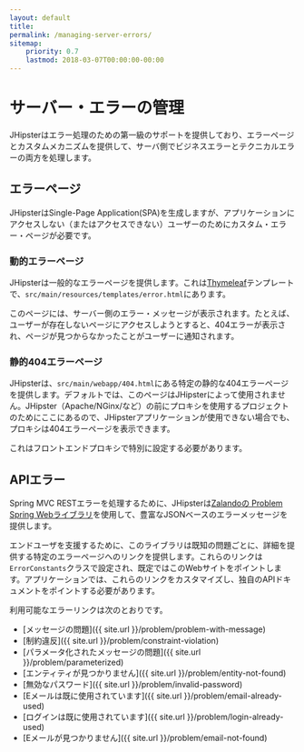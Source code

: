 ```yaml
---
layout: default
title:
permalink: /managing-server-errors/
sitemap:
    priority: 0.7
    lastmod: 2018-03-07T00:00:00-00:00
---
```


# <i class="fa fa-fire-extinguisher"></i> サーバー・エラーの管理

JHipsterはエラー処理のための第一級のサポートを提供しており、エラーページとカスタムメカニズムを提供して、サーバ側でビジネスエラーとテクニカルエラーの両方を処理します。

## エラーページ

JHipsterはSingle-Page Application(SPA)を生成しますが、アプリケーションにアクセスしない（またはアクセスできない）ユーザーのためにカスタム・エラー・ページが必要です。

### 動的エラーページ

JHipsterは一般的なエラーページを提供します。これは[Thymeleaf](https://www.thymeleaf.org/)テンプレートで、`src/main/resources/templates/error.html`にあります。

このページには、サーバー側のエラー・メッセージが表示されます。たとえば、ユーザーが存在しないページにアクセスしようとすると、404エラーが表示され、ページが見つからなかったことがユーザーに通知されます。

### 静的404エラーページ

JHipsterは、`src/main/webapp/404.html`にある特定の静的な404エラーページを提供します。デフォルトでは、このページはJHipsterによって使用されません。JHipster（Apache/NGinx/など）の前にプロキシを使用するプロジェクトのためにここにあるので、JHipsterアプリケーションが使用できない場合でも、プロキシは404エラーページを表示できます。

これはフロントエンドプロキシで特別に設定する必要があります。

## APIエラー

Spring MVC RESTエラーを処理するために、JHipsterは[Zalandoの Problem Spring Webライブラリ](https://github.com/zalando/problem-spring-web)を使用して、豊富なJSONベースのエラーメッセージを提供します。

エンドユーザを支援するために、このライブラリは既知の問題ごとに、詳細を提供する特定のエラーページへのリンクを提供します。これらのリンクは`ErrorConstants`クラスで設定され、既定ではこのWebサイトをポイントします。アプリケーションでは、これらのリンクをカスタマイズし、独自のAPIドキュメントをポイントする必要があります。

利用可能なエラーリンクは次のとおりです。

- [メッセージの問題]({{ site.url }}/problem/problem-with-message)
- [制約違反]({{ site.url }}/problem/constraint-violation)
- [パラメータ化されたメッセージの問題]({{ site.url }}/problem/parameterized)
- [エンティティが見つかりません]({{ site.url }}/problem/entity-not-found)
- [無効なパスワード]({{ site.url }}/problem/invalid-password)
- [Eメールは既に使用されています]({{ site.url }}/problem/email-already-used)
- [ログインは既に使用されています]({{ site.url }}/problem/login-already-used)
- [Eメールが見つかりません]({{ site.url }}/problem/email-not-found)
